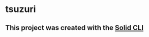 # tsuzuri
## This project was created with the [Solid CLI](https://github.com/solidjs-community/solid-cli)
